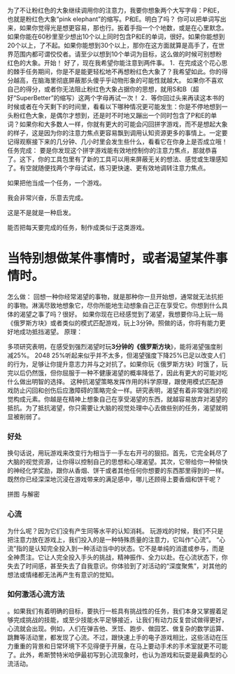 为了不让粉红色的大象继续调用你的注意力，我要你想象两个大写字母：P和E，也就是粉红色大象“pink elephant”的缩写。P和E。明白了吗？
你可以把单词写出来，如果你觉得光是想更容易，那也行。扳着手指一个个地数，或是在心里默念。
如果你能在60秒里至少想出10个以上同时包含P和E的单词，很好。如果你能想到20个以上，了不起。如果你能想到30个以上，那你在这方面就算是高手了，在世界范围内都可谓佼佼者。请至少以想到10个单词为目标，这么做的时候可别想粉红色的大象。开始！
好了，现在我希望你能注意到两件事。
1．在完成这个花心思的棘手任务期间，你是不是能更轻松地不再想粉红色大象了？我希望如此。你的得分越高，在脑海里彻底屏蔽那头傻乎乎动物形象的可能性就越大。
如果你不喜欢自己的得分，或者你无法阻止粉红色大象占据你的思想，就用S和B（超好“SuperBetter”的缩写）这两个字母再试一次！
2．等你回过头来再读这本书的时候或者在今天剩下的时间里，看看以下哪种情况更可能发生：你是不停地想到一头粉红色大象，是偶尔才想到，还是时不时地又蹦出一个同时包含了P和E的单词？如果你和大多数人一样，你就有更大的可能会闪回拼字游戏，而不是想起大象的样子，这是因为你的注意力焦点更容易飘到调用认知资源更多的事情上。一定要记得观察接下来的几分钟、几小时里会发生些什么，看看它在你身上是否成立哦！
任务完成：
要是你发现这个拼字游戏能有效地控制你的注意力焦点，那就恭喜了。这下，你的工具包里有了新的工具可以用来屏蔽无关的想法、感觉或生理感知了。有空就随便找两个字母试试，练习更快速、更有效地调转注意力焦点。





如果把他当成一个任务，一个游戏。

我会非常兴奋，乐意去完成。

这是不是就是一种启发。

能否把每天要完成的任务，制作成类似于这类游戏。







# 当特别想做某件事情时，或者渴望某件事情时。



怎么做：
回想一种你经常渴望的事物，就是那种你一旦开始想，通常就无法抗拒的事物。淋漓尽致地想象它，尽你所能地生动想象自己正在享受它。你想到什么具体的渴望之事了吗？很好。
如果你现在已经感觉到了渴望，我想要你马上玩一局《俄罗斯方块》或者类似的模式匹配游戏，玩上3分钟。照做的话，你将有能力更好地成功抵挡渴望。
原理：

多项研究表明，在感受到强烈渴望时玩**3分钟的《俄罗斯方块**》，能将渴望强度削减25%。  2048
25%听起来似乎并不太多，但渴望强度下降25%已足以改变人们的行为，足够让你提升意志力并与之对抗了。如果你玩《俄罗斯方块》时饿了，玩完以后仍然饿，但你屈服于一种不健康渴望的概率降低了，因此有更大的可能对吃什么做出明智的选择。
这种抗渴望策略发挥作用的科学原理，跟使用模式匹配游戏防止闪回和创伤后应激障碍的策略完全一样。研究表明，渴望有着非常强烈的视觉构成元素。你越是在精神上想象自己在享受渴望的东西，就越容易放弃对渴望的抵抗。为了抵抗渴望，你只需要让大脑的视觉处理中心去做些别的任务，渴望就明显被削弱了。





### 好处

换句话说，用玩游戏来改变行为相当于一手左右开弓的狠招。首先，它完全耗尽了大脑的视觉资源，让你得以控制自己的思想和心理渴望。其次，它带给你一种愉快的神经化学奖励，跟你从香烟、饼干或者其他任何你想要的东西那里得到的一样。既然你已经深深地沉浸在游戏带来的满足感中，哪儿还顾得上要香烟和饼干呢？





拼图  与解密





### 心流

为什么呢？因为它们没有产生同等水平的认知消耗。
玩游戏的时候，我们不只是把注意力放在游戏上，我们投入的是一种特殊质量的注意力，它叫作“心流”。
“心流”指的是认知完全投入到一种活动当中的状态。它不是单纯的消遣或参与，而是全神贯注。它让人完全投入手头的挑战，精神振作、全力以赴。在心流状态下，你失去了时间感，甚至失去了自我意识。你体验到了对活动的“深度聚焦”，对其他的想法或情绪都无法再产生有意识的觉知。





### 如何激活心流方法



。如果我们有着明确的目标，要执行一桩具有挑战性的任务，我们本身又掌握着足够完成挑战的技能，或至少技能水平足够接近，让我们有动力反复尝试做得更好，心流就会出现。例如，人们在弹吉他、烹饪、跑步、做园艺、做复杂的数学运算、跳舞等活动里，都发现了心流。不过，跟快速上手的电子游戏相比，这些活动在压力重重的背景和日常环境下不见得便于开展，在马上要动手术的手术室就更不可能了。此外，希斯赞特米哈伊最初写到心流现象时，也认为游戏和玩耍是最典型的心流活动。